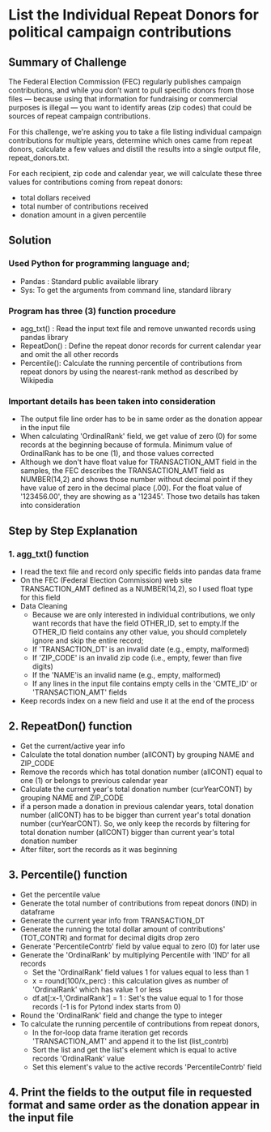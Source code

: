 # List the Individual Repeat Donors for political campaign contributions



## Summary of Challenge

The Federal Election Commission (FEC) regularly publishes campaign contributions, and while you don’t want to pull specific donors from those files — because using that information for fundraising or commercial purposes is illegal — you want to identify areas (zip codes) that could be sources of repeat campaign contributions.

For this challenge, we're asking you to take a file listing individual campaign contributions for multiple years, determine which ones came from repeat donors, calculate a few values and distill the results into a single output file, repeat_donors.txt.

For each recipient, zip code and calendar year, we will calculate these three values for contributions coming from repeat donors:

- total dollars received
- total number of contributions received
- donation amount in a given percentile


## Solution

### Used Python for programming language and;
  - Pandas : Standard public available library
  - Sys: To get the arguments from command line, standard library


### Program has three (3) function procedure
- agg_txt()   : Read the input text file and remove unwanted records using pandas library
- RepeatDon() : Define the repeat donor records for current calendar year and omit the all other records
- Percentile(): Calculate the running percentile of contributions from repeat donors by using the nearest-rank method as described by Wikipedia

### Important details has been taken into consideration
- The output file line order has to be in same order as the donation appear in the input file
- When calculating 'OrdinalRank' field, we get value of zero (0) for some records at the beginning because of formula. Minimum value of OrdinalRank has to be one (1), and those values corrected
- Although we don't have float value for TRANSACTION_AMT field in the samples, the FEC describes the TRANSACTION_AMT field as NUMBER(14,2) and shows those number without decimal point if they have value of zero in the decimal place (.00). For the float value of '123456.00', they are showing as a '12345'. Those two details has taken into consideration 

## Step by Step Explanation

### 1. agg_txt() function
- I read the text file and record only specific fields into pandas data frame      
- On the FEC (Federal Election Commission) web site TRANSACTION_AMT defined as a NUMBER(14,2), so I used float type for this field
- Data Cleaning
  - Because we are only interested in individual contributions, we only want records that have the field OTHER_ID, set to empty.If the OTHER_ID field contains any other value, you should completely ignore and skip the entire record;
  - If 'TRANSACTION_DT' is an invalid date (e.g., empty, malformed)
  - If 'ZIP_CODE' is an invalid zip code (i.e., empty, fewer than five digits)
  - If the 'NAME'is an invalid name (e.g., empty, malformed)
  - If any lines in the input file contains empty cells in the 'CMTE_ID' or 'TRANSACTION_AMT' fields	
- Keep records index on a new field and use it at the end of the process



## 2. RepeatDon() function
- Get the current/active year info
- Calculate the total donation number (allCONT) by grouping NAME and ZIP_CODE
- Remove the records which has total donation number (allCONT) equal to one (1) or belongs to previous calendar year 
- Calculate the current year's total donation number (curYearCONT) by grouping NAME and ZIP_CODE
- if a person made a donation in previous calendar years, total donation number (allCONT) has to be bigger than current year's total donation number (curYearCONT). So, we only keep the records by filtering for total donation number (allCONT) bigger than current year's total donation number
- After filter, sort the records as it was beginning

## 3. Percentile() function
- Get the percentile value
- Generate the total number of contributions from repeat donors (IND) in dataframe
- Generate the current year info from TRANSACTION_DT
- Generate the running the total dollar amount of contributions' (TOT_CONTR) and format for decimal digits drop zero
- Generate 'PercentileContrb' field by value equal to zero (0) for later use
- Generate the 'OrdinalRank' by multiplying Percentile with 'IND'  for all records 
  - Set the 'OrdinalRank' field values 1 for values equal to less than 1
  - x = round(100/x_perc)  : this calculation gives as number of 'OrdinalRank' which has value 1 or less
  - df.at[:x-1,'OrdinalRank'] = 1 : Set's the value  equal to 1 for those records (-1 is for Pytond index starts from 0)
- Round the 'OrdinalRank' field and change the type to integer
- To calculate the running percentile of contributions from repeat donors, 
  - In the for-loop data frame iteration get records 'TRANSACTION_AMT' and append it to the list (list_contrb)
  - Sort the list and get the list's element which is equal to active records 'OrdinalRank' value
  - Set this element's value to the active records 'PercentileContrb' field

## 4. Print the fields to the output file in requested format and same order as the donation appear in the input file
